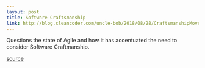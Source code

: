 ```yaml
---
layout: post
title: Software Craftsmanship
link: http://blog.cleancoder.com/uncle-bob/2018/08/28/CraftsmanshipMovement.html
---
```

Questions the state of Agile and how it has accentuated the need to consider Software Craftmanship.

[source](http://blog.cleancoder.com/uncle-bob/2018/08/28/CraftsmanshipMovement.html)
